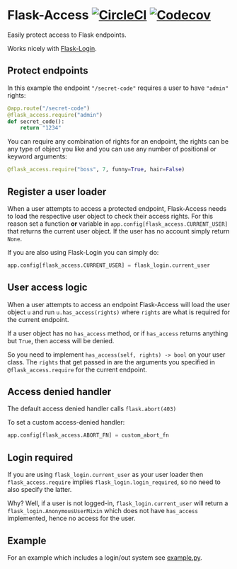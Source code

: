 # Flask-Access [![CircleCI](https://img.shields.io/circleci/project/github/barischj/flask-access.svg)](https://circleci.com/gh/barischj/flask-access) [![Codecov](https://img.shields.io/codecov/c/github/barischj/flask-access.svg)](https://codecov.io/gh/barischj/flask-access)

Easily protect access to Flask endpoints.

Works nicely with [Flask-Login](https://flask-login.readthedocs.io/en/latest/).

## Protect endpoints

In this example the endpoint `"/secret-code"` requires a user to have `"admin"` rights:

``` Python
@app.route("/secret-code")
@flask_access.require("admin")
def secret_code():
    return "1234"
```

You can require any combination of rights for an endpoint, the rights can be any
type of object you like and you can use any number of positional or keyword
arguments:

``` Python
@flask_access.require("boss", 7, funny=True, hair=False)
```

## Register a user loader

When a user attempts to access a protected endpoint, Flask-Access needs to load
the respective user object to check their access rights. For this reason set a
function **or** variable in `app.config[flask_access.CURRENT_USER]` that returns
the current user object. If the user has no account simply return `None`.

If you are also using Flask-Login you can simply do:

``` Python
app.config[flask_access.CURRENT_USER] = flask_login.current_user
```

## User access logic

When a user attempts to access an endpoint Flask-Access will load the user
object `u` and run `u.has_access(rights)` where `rights` are what is required
for the current endpoint.

If a user object has no `has_access` method, or if `has_access` returns anything
but `True`, then access will be denied.

So you need to implement `has_access(self, rights) -> bool` on your user class.
The `rights` that get passed in are the arguments you specified in
`@flask_access.require` for the current endpoint.

## Access denied handler

The default access denied handler calls `flask.abort(403)`

To set a custom access-denied handler:

``` Python
app.config[flask_access.ABORT_FN] = custom_abort_fn
```

## Login required

If you are using `flask_login.current_user` as your user loader then
`flask_access.require` implies `flask_login.login_required`, so no need to also
specify the latter.

Why? Well, if a user is not logged-in, `flask_login.current_user` will return a
`flask_login.AnonymousUserMixin` which does not have `has_access` implemented,
hence no access for the user.

## Example

For an example which includes a login/out system
see [example.py](example/example.py).
